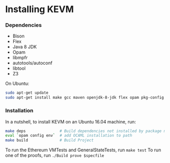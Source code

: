 Installing KEVM
===============

### Dependencies

-   Bison
-   Flex
-   Java 8 JDK
-   Opam
-   libmpfr
-   autotools/autoconf
-   libtool
-   Z3

On Ubuntu:

```sh
sudo apt-get update
sudo apt-get install make gcc maven openjdk-8-jdk flex opam pkg-config libmpfr-dev autoconf libtool pandoc zlib1g-dev z3
```

### Installation

In a nutshell, to install KEVM on an Ubuntu 16.04 machine, run:

```sh
make deps               # Build dependencies not installed by package manager
eval `opam config env`  # add OCAML installation to path
make build              # Build Project
```

To run the Ethereum VMTests and GeneralStateTests, run `make test`
To run one of the proofs, run `./Build prove $specfile`
